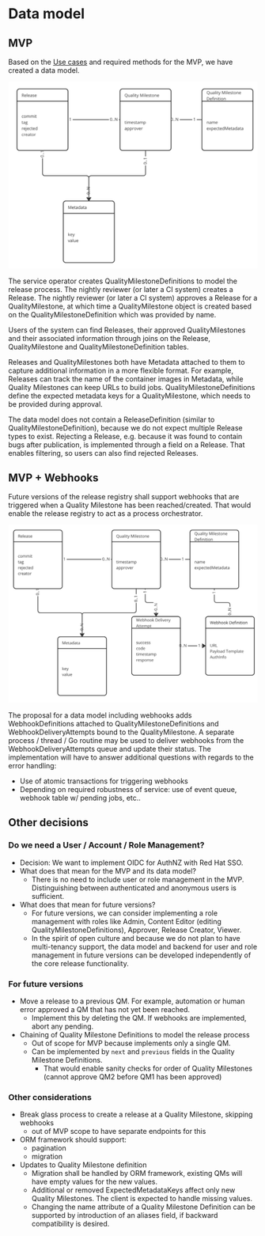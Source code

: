 # Data model

## MVP

Based on the [Use cases](./use-cases.md) and required methods for the MVP, we have created a data model.

![Data model MVP](./images/data-model-mvp.png)

The service operator creates QualityMilestoneDefinitions to model the release process.
The nightly reviewer (or later a CI system) creates a Release.
The nightly reviewer (or later a CI system) approves a Release for a QualityMilestone, at which time a QualityMilestone object is created based on the QualityMilestoneDefinition which was provided by name.

Users of the system can find Releases, their approved QualityMilestones and their associated information through joins on the Release, QualityMilestone and QualityMilestoneDefinition tables.

Releases and QualityMilestones both have Metadata attached to them to capture additional information in a more flexible format.
For example, Releases can track the name of the container images in Metadata, while Quality Milestones can keep URLs to build jobs.
QualityMilestoneDefinitions define the expected metadata keys for a QualityMilestone, which needs to be provided during approval.

The data model does not contain a ReleaseDefinition (similar to QualityMilestoneDefinition), because we do not expect multiple Release types to exist.
Rejecting a Release, e.g. because it was found to contain bugs after publication, is implemented through a field on a Release.
That enables filtering, so users can also find rejected Releases.

## MVP + Webhooks

Future versions of the release registry shall support webhooks that are triggered when a Quality Milestone has been reached/created.
That would enable the release registry to act as a process orchestrator.

![Data model including webhooks](./images/data-model-webhooks.png)

The proposal for a data model including webhooks adds WebhookDefinitions attached to QualityMilestoneDefinitions and WebhookDeliveryAttempts bound to the QualityMilestone.
A separate process / thread / Go routine may be used to deliver webhooks from the WebhookDeliveryAttempts queue and update their status.
The implementation will have to answer additional questions with regards to the error handling:

- Use of atomic transactions for triggering webhooks
- Depending on required robustness of service: use of event queue, webhook table w/ pending jobs, etc..

## Other decisions

### Do we need a User / Account / Role Management?

- Decision: We want to implement OIDC for AuthNZ with Red Hat SSO.
- What does that mean for the MVP and its data model?
  - There is no need to include user or role management in the MVP. Distinguishing between authenticated and anonymous users is sufficient.
- What does that mean for future versions?
  - For future versions, we can consider implementing a role management with roles like Admin, Content Editor (editing QualityMilestoneDefinitions), Approver, Release Creator, Viewer.
  - In the spirit of open culture and because we do not plan to have multi-tenancy support, the data model and backend for user and role management in future versions can be developed independently of the core release functionality.

### For future versions

- Move a release to a previous QM. For example, automation or human error approved a QM that has not yet been reached.
  - Implement this by deleting the QM. If webhooks are implemented, abort any pending.
- Chaining of Quality Milestone Definitions to model the release process
  - Out of scope for MVP because implements only a single QM.
  - Can be implemented by `next` and `previous` fields in the Quality Milestone Definitions.
    - That would enable sanity checks for order of Quality Milestones (cannot approve QM2 before QM1 has been approved)

### Other considerations

- Break glass process to create a release at a Quality Milestone, skipping webhooks
  - out of MVP scope to have separate endpoints for this
- ORM framework should support:
  - pagination
  - migration
- Updates to Quality Milestone definition
  - Migration shall be handled by ORM framework, existing QMs will have empty values for the new values.
  - Additional or removed ExpectedMetadataKeys affect only new Quality Milestones. The client is expected to handle missing values.
  - Changing the name attribute of a Quality Milestone Definition can be supported by introduction of an aliases field, if backward compatibility is desired.
